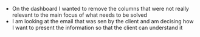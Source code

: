 * On the dashboard I wanted to remove the columns that were not really relevant to the main focus of what needs to be solved
* I am looking at the email that was sen by the client and am decising how I want to present the information so that the client can understand it

